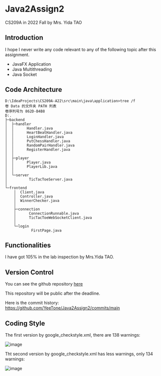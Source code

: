 # Java2Assign2
CS209A in 2022 Fall by Mrs. Yida TAO

## Introduction

I hope I never write any code relevant to any of the following topic after this assignment.

- JavaFX Application
- Java Multithreading
- Java Socket

## Code Architecture

```
D:\IdeaProjects\CS209A-A22\src\main\java\application>tree /f
卷 Data 的文件夹 PATH 列表
卷序列号为 862D-B4B8
D:.
├─backend
│  ├─handler
│  │      Handler.java
│  │      HeartBeatHandler.java
│  │      LoginHandler.java
│  │      PutChessHandler.java
│  │      RandomPairHandler.java
│  │      RegisterHandler.java
│  │
│  ├─player
│  │      Player.java
│  │      PlayerLib.java
│  │
│  └─server
│          TicTacToeServer.java
│
└─frontend
    │  Client.java
    │  Controller.java
    │  WinnerChecker.java
    │
    ├─connection
    │      ConnectionRunnable.java
    │      TicTacToeWebSocketClient.java
    │
    └─login
            FirstPage.java
```

## Functionalities

I have got 105% in the lab inspection by Mrs.Yida TAO.

## Version Control

You can see the github repository [here](https://github.com/YeeTone/Java2Assign2)

This repository will be public after the deadline.

Here is the commit history: https://github.com/YeeTone/Java2Assign2/commits/main

## Coding Style

The first version by google_checkstyle.xml, there are 138 warnings:

![image](https://user-images.githubusercontent.com/64548919/203286296-956aaa6e-51cc-4bb1-a8d5-9556e9d83ef5.png)

Tht second version by google_checkstyle.xml has less warnings, only 134 warnings:

![image](https://user-images.githubusercontent.com/64548919/203290645-0878bc93-ae95-4d95-b426-8ede14fb442f.png)

